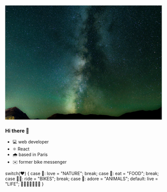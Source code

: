![Cover](https://github.com/Pascal-La/Pascal-La/blob/main/img/cover.jpg)

### Hi there 👋

 - 💻 web developer
 - ⚛️ React
 - 🌧️ based in Paris
 - ✉️ former bike messenger

switch(❤️) {
  case 🌱:
    love = "NATURE";
    break;
  case 🍜:
    eat = "FOOD";
    break;
  case 🚴🏻:
    ride = "BIKES";
    break;
  case 🦉:
    adore = "ANIMALS";
  default:
    live = "LIFE";
    👶👦🧑👨👨‍🦳👴
}

<!--
**Pascal-La/Pascal-La** is a ✨ _special_ ✨ repository because its `README.md` (this file) appears on your GitHub profile.

Here are some ideas to get you started:
-->
